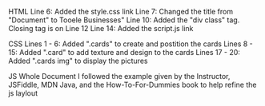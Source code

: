 HTML
  Line 6: Added the style.css link
  Line 7: Changed the title from "Document" to Tooele Businesses"
  Line 10: Added the "div class" tag. Closing tag is on Line 12
  Line 14: Added the script.js link

CSS
  Lines 1 - 6: Added ".cards" to create and postition the cards
  Lines 8 - 15: Added ".card" to add texture and design to the cards
  Lines 17 - 20: Added ".cards img" to display the pictures

JS
  Whole Document
  I followed the example given by the Instructor, JSFiddle, MDN Java, and the How-To-For-Dummies book
  to help refine the js laylout 
  
